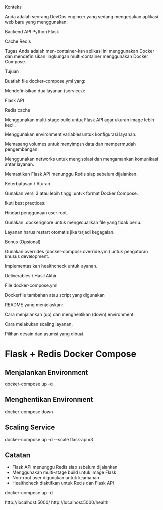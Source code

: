 Konteks

Anda adalah seorang DevOps engineer yang sedang mengerjakan aplikasi web baru yang menggunakan:

Backend API Python Flask

Cache Redis

Tugas Anda adalah men-container-kan aplikasi ini menggunakan Docker dan mendefinisikan lingkungan multi-container menggunakan Docker Compose.

Tujuan

Buatlah file docker-compose.yml yang:

Mendefinisikan dua layanan (services):

Flask API

Redis cache

Menggunakan multi-stage build untuk Flask API agar ukuran image lebih kecil.

Menggunakan environment variables untuk konfigurasi layanan.

Memasang volumes untuk menyimpan data dan mempermudah pengembangan.

Menggunakan networks untuk mengisolasi dan mengamankan komunikasi antar layanan.

Memastikan Flask API menunggu Redis siap sebelum dijalankan.

Keterbatasan / Aturan

Gunakan versi 3 atau lebih tinggi untuk format Docker Compose.

Ikuti best practices:

Hindari penggunaan user root.

Gunakan .dockerignore untuk mengecualikan file yang tidak perlu.

Layanan harus restart otomatis jika terjadi kegagalan.

Bonus (Opsional)

Gunakan overrides (docker-compose.override.yml) untuk pengaturan khusus development.

Implementasikan healthcheck untuk layanan.

Deliverables / Hasil Akhir

File docker-compose.yml

Dockerfile tambahan atau script yang digunakan

README yang menjelaskan:

Cara menjalankan (up) dan menghentikan (down) environment.

Cara melakukan scaling layanan.

Pilihan desain dan asumsi yang dibuat.

# Flask + Redis Docker Compose

## Menjalankan Environment
docker-compose up -d

## Menghentikan Environment
docker-compose down

## Scaling Service
docker-compose up -d --scale flask-api=3

## Catatan
- Flask API menunggu Redis siap sebelum dijalankan
- Menggunakan multi-stage build untuk image Flask
- Non-root user digunakan untuk keamanan
- Healthcheck diaktifkan untuk Redis dan Flask API

docker-compose up -d

http://localhost:5000/
http://localhost:5000/health

